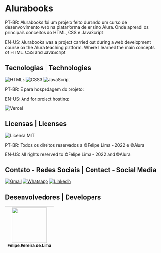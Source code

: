 # Alurabooks
PT-BR: Alurabooks foi um projeto feito durando um curso de desenvolvimento web na platarforma de ensino Alura. Onde aprendi os principais conceitos do HTML, CSS e JavaScript

EN-US: Alurabooks was a project carried out during a web development course on the Alura teaching platform. Where I learned the main concepts of HTML, CSS and JavaScript

## Tecnologias | Technologies

![HTML5](https://img.shields.io/badge/html5-%23E34F26.svg?style=for-the-badge&logo=html5&logoColor=white) ![CSS3](https://img.shields.io/badge/css3-%231572B6.svg?style=for-the-badge&logo=css3&logoColor=white) ![JavaScript](https://img.shields.io/badge/JavaScript-F7DF1E?style=for-the-badge&logo=javascript&logoColor=black)

PT-BR: E para hospedagem do projeto:

EN-US: And for project hosting:

![Vercel](https://img.shields.io/badge/vercel-%23000000.svg?style=for-the-badge&logo=vercel&logoColor=white)

## Licensas | Licenses

  ![Licensa MIT](https://img.shields.io/github/license/LipePLima/AluraGeek?style=for-the-badge)

  PT-BR: Todos os direitos reservados a ©Felipe Lima - 2022 e ©Alura

  EN-US: All rights reserved to ©Felipe Lima - 2022 and ©Alura
    
## Contato - Redes Sociais | Contact - Social Media

<a href="mailto:felipe.lima0160@gmail.com">![Gmail](https://img.shields.io/badge/Gmail-D14836?style=for-the-badge&logo=gmail&logoColor=white)</a>  <a href="https://wa.me/5521979926096">![Whatsapp](https://img.shields.io/badge/WhatsApp-25D366?style=for-the-badge&logo=whatsapp&logoColor=white)</a>  <a href="https://www.linkedin.com/in/felipe-lima01/">![Linkedin](https://img.shields.io/badge/LinkedIn-0077B5?style=for-the-badge&logo=linkedin&logoColor=white)</a> 

## Desenvolvedores | Developers

| [<img src="https://avatars.githubusercontent.com/u/102830741?s=400&u=eb0ed821d5deeaaac9a910f737ce38ddfda2f3a9&v=4" width=115><br><sub>Felipe Pereira de Lima</sub>](https://github.com/LipePLima) 
| :---: |

